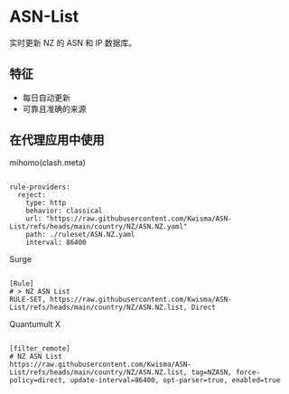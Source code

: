 
# ASN-List

实时更新 NZ 的 ASN 和 IP 数据库。

## 特征

- 每日自动更新
- 可靠且准确的来源

## 在代理应用中使用

mihomo(clash.meta)

<pre><code class="language-javascript">
rule-providers:
  reject:
    type: http
    behavior: classical
    url: "https://raw.githubusercontent.com/Kwisma/ASN-List/refs/heads/main/country/NZ/ASN.NZ.yaml"
    path: ./ruleset/ASN.NZ.yaml
    interval: 86400
</code></pre>

Surge

<pre><code class="language-javascript">
[Rule]
# > NZ ASN List
RULE-SET, https://raw.githubusercontent.com/Kwisma/ASN-List/refs/heads/main/country/NZ/ASN.NZ.list, Direct
</code></pre>

Quantumult X

<pre><code class="language-javascript">
[filter_remote]
# NZ ASN List
https://raw.githubusercontent.com/Kwisma/ASN-List/refs/heads/main/country/NZ/ASN.NZ.list, tag=NZASN, force-policy=direct, update-interval=86400, opt-parser=true, enabled=true
</code></pre>
